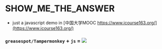 # SHOW_ME_THE_ANSWER

- just a javascript demo in [中国大学MOOC https://www.icourse163.org/](https://www.icourse163.org/)

### `greasespot/Tampermonkey` +  `js` = ![](https://gss3.bdstatic.com/84oSdTum2Q5BphGlnYG/timg?wapp&quality=80&size=b150_150&subsize=20480&cut_x=0&cut_w=0&cut_y=0&cut_h=0&sec=1369815402&srctrace&di=025a2098797ebd8640060bcc4663cb9e&wh_rate=null&src=http%3A%2F%2Fimgsrc.baidu.com%2Fforum%2Fpic%2Fitem%2F562c11dfa9ec8a13424f9c95fc03918fa0ecc06a.jpg)

